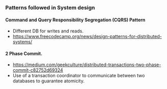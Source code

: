 ### Patterns followed in System design


#### Command and Query Responsibility Segregation (CQRS) Pattern
 - Different DB for writes and reads. 
 - https://www.freecodecamp.org/news/design-patterns-for-distributed-systems/

#### 2 Phase Commit. 
 - https://medium.com/geekculture/distributed-transactions-two-phase-commit-c82752d69324
 - Use of a transaction coordinator to communicate between two databases to guarantee atomicity.